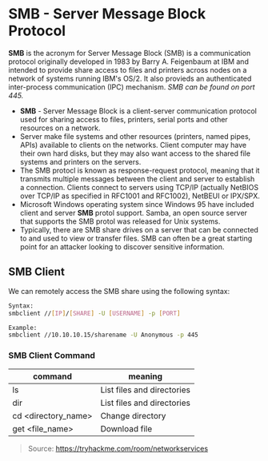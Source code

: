# SMB - Server Message Block Protocol

**SMB** is the acronym for Server Message Block (SMB) is a communication protocol originally developed in 1983 by Barry A. Feigenbaum at IBM and intended to provide share access to files and printers across nodes on a network of systems running IBM's OS/2. It also provieds an authenticated inter-process communication (IPC) mechanism. *SMB can be found on port 445.*

 * **SMB** - Server Message Block is a client-server communication protocol used for sharing access to files, printers, serial ports and other resources on a network.
 * Server make file systems and other resources (printers, named pipes, APIs) available to clients on the networks. Client computer may have their own hard disks, but they may also want access to the shared file systems and printers on the servers.
 * The SMB protocl is known as response-request protocol, meaning that it transmits multiple messages between the client and server to establish a connection. Clients connect to servers using TCP/IP (actually NetBIOS over TCP/IP as specified in RFC1001 and RFC1002), NetBEUI or IPX/SPX.
* Microsoft Windows operating system since Windows 95 have included client and server **SMB** protol support. Samba, an open source server that supports the SMB protol was released for Unix systems.
* Typically, there are SMB share drives on a server that can be connected to and used to view or transfer files. SMB can often be a great starting point for an attacker looking to discover sensitive information.

## SMB Client
We can remotely access the SMB share using the following syntax:
```bash
Syntax:
smbclient //[IP]/[SHARE] -U [USERNAME] -p [PORT]

Example:
smbclient //10.10.10.15/sharename -U Anonymous -p 445
```

### SMB Client Command
|command|meaning|
|---|---|
|ls|List files and directories|
|dir|List files and directories|
|cd \<directory_name\>|Change directory|
|get \<file_name\>|Download file|




> Source: https://tryhackme.com/room/networkservices
